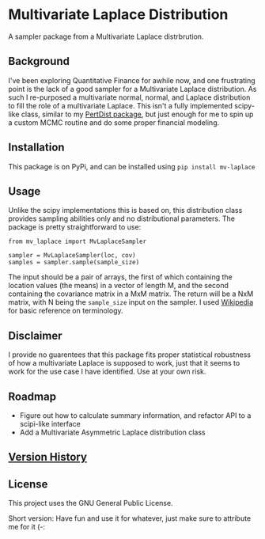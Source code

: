 # Multivariate Laplace Distribution
A sampler package from a Multivariate Laplace distrbrution.

## Background
I've been exploring Quantitative Finance for awhile now, and one frustrating point is the lack of a good sampler for a Multivariate Laplace distribution. As such I re-purposed a multivariate normal, normal, and Laplace distribution to fill the role of a multivariate Laplace. This isn't a fully implemented scipy-like class, similar to my [PertDist package](https://pypi.org/project/pertdist/), but just enough for me to spin up a custom MCMC routine and do some proper financial modeling.

## Installation
This package is on PyPi, and can be installed using `pip install mv-laplace`

## Usage
Unlike the scipy implementations this is based on, this distribution class provides sampling abilities only and no distributional parameters. The package is pretty straightforward to use:

```
from mv_laplace import MvLaplaceSampler

sampler = MvLaplaceSampler(loc, cov)
samples = sampler.sample(sample_size)
```

The input should be a pair of arrays, the first of which containing the location values (the means) in a vector of length M, and the second containing the covariance matrix in a MxM matrix. The return will be a NxM matrix, with N being the `sample_size` input on the sampler. I used [Wikipedia](https://en.wikipedia.org/wiki/Multivariate_Laplace_distribution) for basic reference on terminology.

## Disclaimer
I provide no guarentees that this package fits proper statistical robustness of how a multivariate Laplace is supposed to work, just that it seems to work for the use case I have identified. Use at your own risk.

## Roadmap
* Figure out how to calculate summary information, and refactor API to a scipi-like interface
* Add a Multivariate Asymmetric Laplace distribution class

## [Version History](./VersionHistory.md)

## License
This project uses the GNU General Public License.

Short version: Have fun and use it for whatever, just make sure to attribute me for it (-:
